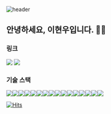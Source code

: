 ![header](https://capsule-render.vercel.app/api?type=waving&color=auto&height=300&section=header&text=Welcome%20&fontSize=90)

## 안녕하세요, 이현우입니다. 👋🏻

### 링크
<p style="text-aling:center">
  <img src="https://img.shields.io/badge/javascript-F7DF1E?style=flat-squre&logo=JavaScript&logoColor=black">
<img src="https://img.shields.io/badge/react-61DAFB?style=flat-squre&logo=React&logoColor=black">
</p>

### 기술 스택
<div style="display:flex">
<img src="https://img.shields.io/badge/javascript-F7DF1E?style=flat-squre&logo=JavaScript&logoColor=black">
<img src="https://img.shields.io/badge/react-61DAFB?style=flat-squre&logo=React&logoColor=black">
<img src="https://img.shields.io/badge/nextjs-fff?style=flat-squre&logo=Next.js&logoColor=black">
<img src="https://img.shields.io/badge/redux-764ABC?style=flat-squre&logo=Redux&logoColor=black">
<img src="https://img.shields.io/badge/gatsby-663399?style=flat-squre&logo=Gatsby&logoColor=black">
<img src="https://img.shields.io/badge/html-E34F26?style=flat-squre&logo=HTML5&logoColor=black">
<img src="https://img.shields.io/badge/css-1572B6?style=flat-squre&logo=CSS3&logoColor=black">
<img src="https://img.shields.io/badge/nodejs-339933?style=flat-squre&logo=Node.js&logoColor=black">
  <img src="https://img.shields.io/badge/express-fff?style=flat-squre&logo=Express&logoColor=black">
  <img src="https://img.shields.io/badge/aws-232F3E?style=flat-squre&logo=Amazon AWS&logoColor=white">
  <img src="https://img.shields.io/badge/aws RDS-527FFF?style=flat-squre&logo=Amazon RDS&logoColor=black">
  <img src="https://img.shields.io/badge/aws EC2-FF9900?style=flat-squre&logo=Amazon EC2&logoColor=black">
  <img src="https://img.shields.io/badge/MySQL-4479A1?style=flat-squre&logo=MySQL&logoColor=white">
  <img src="https://img.shields.io/badge/GitHub-181717?style=flat-squre&logo=Github&logoColor=white">
  <img src="https://img.shields.io/badge/Notion-000?style=flat-squre&logo=Notion&logoColor=white">
  <img src="https://img.shields.io/badge/Ubuntu-E95428?style=flat-squre&logo=Ubuntu&logoColor=white">
</div>

[![Hits](https://hits.seeyoufarm.com/api/count/incr/badge.svg?url=https%3A%2F%2Fgithub.com%2Fhyunwoomemo%2F&count_bg=%2379C83D&title_bg=%23555555&icon=&icon_color=%23E7E7E7&title=hits&edge_flat=false)](https://hits.seeyoufarm.com)

<!--
**hyunwoomemo/hyunwoomemo** is a ✨ _special_ ✨ repository because its `README.md` (this file) appears on your GitHub profile.

Here are some ideas to get you started:

- 🔭 I’m currently working on ...
- 🌱 I’m currently learning ...
- 👯 I’m looking to collaborate on ...
- 🤔 I’m looking for help with ...
- 💬 Ask me about ...
- 📫 How to reach me: ...
- 😄 Pronouns: ...
- ⚡ Fun fact: ...
-->
